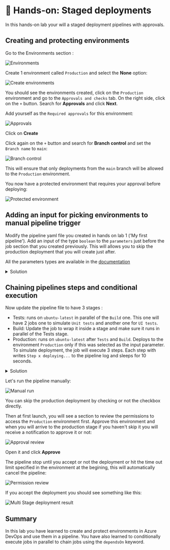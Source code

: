 # 🔨 Hands-on: Staged deployments

In this hands-on lab your will a staged deployment pipelines with approvals.

## Creating and protecting environments

Go to the Environments section :

![Environments](assets/environments-section.png)

Create 1 environment called `Production` and select the **None** option:

![Create environments](assets/new-environment.png)

You should see the environments created, click on the `Production` environment and go to the `Approvals and checks` tab. On the right side, click on the `+` button. Search for **Approvals** and click **Next**.

Add yourself as the `Required approvals` for this environment:

![Approvals](assets/approvals.png)

Click on **Create** 

Click again on the `+` button and search for **Branch control** and set the `Branch name` to `main`:

![Branch control](assets/branch-control.png)

This will ensure that only deployments from the `main` branch will be allowed to the `Production` environment.

You now have a protected environment that requires your approval before deploying:

![Protected environment](assets/prod-environment.png)

## Adding an input for picking environments to manual pipeline trigger

Modify the pipeline yaml file you created in hands on lab 1 ('My first pipeline').
Add an input of the type `boolean` to the `parameters` just before the job section that you created previously. This will allows you to skip the production deployment that you will create just after. 

All the parameters types are available in the [documentation](https://learn.microsoft.com/en-us/azure/devops/pipelines/process/runtime-parameters?view=azure-devops&tabs=script#parameter-data-types)

<details>
<summary>Solution</summary>

```YAML
parameters:
- name: skipProductionDeployment
  displayName: 'Skip the production deployment'
  type: boolean
  default: true
```

</details>

## Chaining pipelines steps and conditional execution

Now update the pipeline file to have 3 stages :
  - Tests: runs on `ubuntu-latest` in parallel of the `Build` one. This one will have 2 jobs one to simulate `Unit tests` and another one for `UI tests`.
  - Build: Update the job to wrap it inside a stage and make sure it runs in parallel of the Tests stage. 
  - Production: runs on `ubuntu-latest` after `Tests` and `Build`. Deploys to the environment `Production` only if this was selected as the input parameter. To simulate deployment, the job will execute 3 steps. Each step with writes `Step x deploying...` to the pipeline log and sleeps for 10 seconds.

<details>
<summary>Solution</summary>

```YAML
stages:
- stage: Tests
  jobs:
  - job: 
    displayName: Unit tests
    steps:
      - script: echo simulate running your unit tests!
        displayName: 'Run unit tests'
  - job: 
    displayName: UI tests
    steps:
      - script: echo "🧪 Testing..."
        displayName: 'UI Test'

- stage: Build
  dependsOn: [] # This will remove implicit dependency and run in parallel with the stage: Tests above 
  jobs:
  - job: Build
    displayName: 'Build job'
    pool:
      vmImage: 'ubuntu-latest'
    steps:
    - script: |
        echo "🎉 The job started by: $(Build.Reason)"
        echo "🔎 The name of your branch is $(Build.SourceBranchName)."
      displayName: 'Run a multi-line script'

- stage: Production
  condition: ${{ ne(parameters.skipProductionDeployment, true) }}
  dependsOn:
  - Tests
  - Build
  jobs:
  - deployment:
    displayName: Production deploy
    environment: Production
    strategy:
     runOnce:
       deploy:
         steps:
          - script: |
              echo "🚀 Step 1..."
              sleep 10
            displayName: 'Step 1'
          - script: |
              echo "🚀 Step 2..."
              sleep 10
            displayName: 'Step 2'
          - script: |
              echo "🚀 Step 3..."
              sleep 10
            displayName: 'Step 3'
```

</details>

Let's run the pipeline manually:

![Manual run](assets/manual-trigger.png)

You can skip the production deployment by checking or not the checkbox directly.

Then at first launch, you will see a section to review the permissions to access the `Production` environment first. Approve this environment and when you will arrive to the production stage if you haven't skip it you will receive a notification to approve it or not:

![Approval review](assets/approval-review.png)

Open it and click **Approve**

The pipeline stop until you accept or not the deployment or hit the time out limit specified in the environment at the begining, this will automatically cancel the pipeline:

![Permission review](assets/approve-production-deployment.png)

If you accept the deployment you should see something like this:

![Multi Stage deployment result](assets/multi-stage-deployment-result.png)

## Summary

In this lab you have learned to create and protect environments in Azure DevOps and use them in a pipeline. You have also learned to conditionally
execute jobs in parallel to chain jobs using the `dependsOn` keyword.